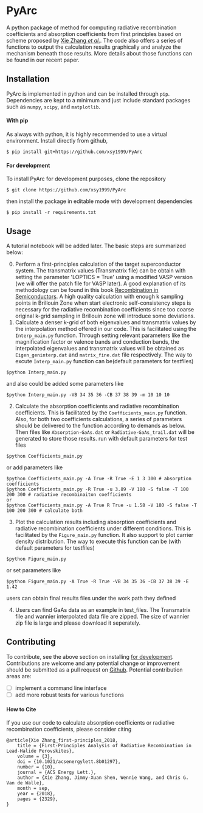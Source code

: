 # PyArc
A python package of method for computing radiative recombination coefficients and absorption coefficients from first principles based on scheme proposed by [Xie Zhang *et al.*](https://doi.org/10.1021/acsenergylett.8b01297). The code also offers a series of functions to output the calculation results graphically and analyze the mechanism beneath those results. More details about those functions can be found in our recent paper. 

## Installation
PyArc is implemented in python and can be installed through `pip`.
Dependencies are kept to a minimum and just include standard packages such as `numpy`, `scipy`, and `matplotlib`.

#### With pip
As always with python, it is highly recommended to use a virtual environment.
Install directly from github,
```
$ pip install git+https://github.com/xsy1999/PyArc
```

#### For development
To install PyArc for development purposes, clone the repository
```
$ git clone https://github.com/xsy1999/PyArc
```
then install the package in editable mode with development dependencies
```
$ pip install -r requirements.txt
```

## Usage
A tutorial notebook will be added later.
The basic steps are summarized below:

0. Perform a first-principles calculation of the target superconductor system. The transmatrix values (Transmatrix file) can be obtain with setting the parameter 'LOPTICS = True' using a modified VASP version (we will offer the patch file for VASP later). A good explanation of its methodology can be found in this book [Recombination in Semiconductors](https://doi.org/10.1017/CBO9780511470769). A high quality calculation with enough k sampling points in Brillouin Zone when start electronic self-consistency steps is necessary for the radiative recombination coefficients since too coarse original k-grid sampling in Brillouin zone will introduce some deviations.
1. Calculate a denser k-grid of both eigenvalues and transmatrix values by the interpolation method offered in our code. This is facilitated using the `Interp_main.py` function. Through setting relevant parameters like the magnification factor or valence bands and conduction bands, the interpolated eigenvalues and transmatrix values will be obtained as `Eigen_geninterp.dat` and `matrix_fine.dat` file respectively.
 The way to excute `Interp_main.py` function can be(default parameters for testfiles)
 ```
 $python Interp_main.py
 ```
   and also could be added some parameters like
 ```
 $python Interp_main.py -VB 34 35 36 -CB 37 38 39 -m 10 10 10
 ```
2. Calculate the absorption coefficients and radiative recombination coefficients. This is facilitated by the `Coefficients_main.py` function. Also, for both two coefficients calculations, a series of parameters should be delivered to the function according to demands as below. Then files like `Absorption-GaAs.dat` or `Radiative-GaAs_trail.dat` will be generated to store those results.
   run with default parameters for test files
 ```
 $python Coefficients_main.py
 ```
 or add parameters like
 ```
 $python Coefficients_main.py -A True -R True -E 1 3 300 # absorption coefficients
 $python Coefficients_main.py -R True -u 3.89 -V 180 -S false -T 100 200 300 # radiative recombinaiton coefficients
 or 
 $python Coefficients_main.py -A True R True -u 1.58 -V 180 -S false -T 100 200 300 # calculate both
 ```

3. Plot the calculation results including absorption coefficients and radiative recombination coefficients under different conditions. This is facilitated by the `Figure_main.py` function. It also support to plot carrier density distribution. The way to execute this function can be (with default parameters for testfiles)
 ```
 $python Figure_main.py
 ```
 or set parameters like
 ```
 $python Figure_main.py -A True -R True -VB 34 35 36 -CB 37 38 39 -E 1.42
 ```
 users can obtain final results files under the work path they defined
 
4. Users can find GaAs data as an example in test_files. The Transmatrix file and wannier interpolated data file are zipped. The size of wannier zip file is large and please download it seperately.

## Contributing
To contribute, see the above section on installing [for development](#for-development).
Contributions are welcome and any potential change or improvement should be submitted as a pull request on [Github](https://github.com/xsy1999/PyArc/).
Potential contribution areas are:
 - [ ] implement a command line interface
 - [ ] add more robust tests for various functions

#### How to Cite
If you use our code to calculate absorption coefficients or radiative recombination coefficients, please consider citing
```
@article{Xie Zhang_first-principles_2018,
	title = {First-Principles Analysis of Radiative Recombination in Lead-Halide Perovskites},
	volume = {3},
	doi = {10.1021/acsenergylett.8b01297},
	number = {10},
	journal = {ACS Energy Lett.},
	author = {Xie Zhang, Jimmy-Xuan Shen, Wennie Wang, and Chris G. Van de Walle},
	month = sep,
	year = {2018},
	pages = {2329},
}
```
